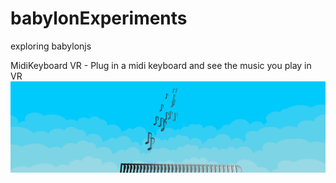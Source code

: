 # babylonExperiments
exploring babylonjs

MidiKeyboard VR - Plug in a midi keyboard and see the music you play in VR
![alt text](/textures/notes.png?raw=true)
